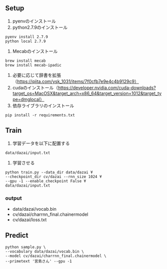 ## Setup

1. pyenvのインストール
1. python2.7.9のインストール
```
pyenv install 2.7.9
python local 2.7.9
```

1. Mecabのインストール
```
brew install mecab
brew install mecab-ipadic
```
1. 必要に応じて辞書を拡張（https://qiita.com/ysk_1031/items/7f0cfb7e9e4c4b9129c9）
1. cudaのインストール（https://developer.nvidia.com/cuda-downloads?target_os=MacOSX&target_arch=x86_64&target_version=1012&target_type=dmglocal）
1. 依存ライブラリのインストール

```
pip install -r requirements.txt
```

## Train
1. 学習データを以下に配置する
```
data/dazai/input.txt
```

1. 学習させる
```
python train.py --data_dir data/dazai ¥
--checkpoint_dir cv/dazai --rnn_size 1024 ¥
--gpu -1 --enable_checkpoint False ¥
data/dazai/input.txt
```

### output

* data/dazai/vocab.bin
* cv/dazai/charrnn_final.chainermodel
* cv/dazai/loss.txt

## Predict
```
python sample.py \
--vocabulary data/dazai/vocab.bin \
--model cv/dazai/charrnn_final.chainermodel \
--primetext '宮島さん' --gpu -1
```
